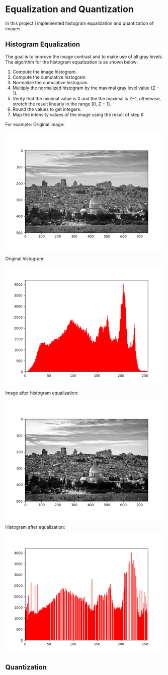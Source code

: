 # Equalization and Quantization
In this project I implemented histogram equalization and quantization of images.

## Histogram Equalization
The goal is to improve the image contrast and to make use of all gray levels.
The algorithm for the histogram equalization is as shown below:
1. Compute the image histogram.
2. Compute the cumulative histogram.
3. Normalize the cumulative histogram.
4. Multiply the normalized histogram by the maximal gray level value (Z − 1).
5. Verify that the minimal value is 0 and the the maximal is Z−1, otherwise, stretch the result linearly
in the range [0, Z − 1].
6. Round the values to get integers.
7. Map the intensity values of the image using the result of step 6.

For example:
Original image:

![Jerusalem](results/jerusalem_gray.png)

Original histogram:

![Jerusalem Histogram](results/jerusalem_hist.png)

Image after histogram equalization:

![Jerusalem](results/jerusalem_eq.png)

Histogram after equalization:

![Jerusalem](results/jerusalem_hist_eq.png)



## Quantization

